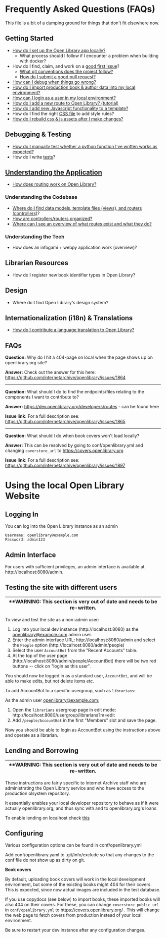 # Frequently Asked Questions (FAQs)
This file is a bit of a dumping ground for things that don't fit elsewhere now.

## Getting Started

- [How do I set up the Open Library app locally?](https://github.com/internetarchive/openlibrary/tree/master/docker#welcome-to-the-docker-installation-guide-for-open-library-developers)
  - What process should I follow if I encounter a problem when building with docker?
- How do I find, claim, and work on a [good first issue](https://github.com/internetarchive/openlibrary/issues?q=is%3Aopen+is%3Aissue+label%3A%22Good+First+Issue%22+)?
  - [What git conventions does the project follow?](https://github.com/internetarchive/openlibrary/wiki/Git-Cheat-Sheet)
  - [How do I submit a good pull request?](https://github.com/internetarchive/openlibrary/wiki/Git-Cheat-Sheet#creating-a-pull-request)
- [How can I debug when things go wrong?](https://github.com/internetarchive/openlibrary/wiki/Debugging-and-Performance-Profiling)
- [How do I import production book & author data into my local environment?](https://github.com/internetarchive/openlibrary/wiki/Loading-Production-Book-Data)
- [How can I login as a user in my local environment?](https://github.com/internetarchive/openlibrary/blob/master/CONTRIBUTING.md#logging-in-as-admin)
- [How do I add a new route to Open Library? (tutorial)](https://github.com/internetarchive/openlibrary/blob/master/openlibrary/plugins/README.md#tutorial-implementing-a-new-route)
- [How do I add new Javascript functionality to a template?](https://github.com/internetarchive/openlibrary/wiki/Frontend-Guide#adding-new-javascript-files-to-html-templates)
- How do I find the right [CSS file](https://github.com/internetarchive/openlibrary/wiki/Frontend-Guide#working-with-css) to add style rules?
- [How do I rebuild css & js assets after I make changes?](https://github.com/internetarchive/openlibrary/wiki/Frontend-Guide#building-css-and-js)

## Debugging & Testing

- [How do I manually test whether a python function I've written works as expected?](https://github.com/internetarchive/openlibrary/wiki/Recipes#magic-incantation-accessing-webctx)
- How do I write [tests](https://github.com/internetarchive/openlibrary/wiki/Testing)?

## [Understanding the Application](https://archive.org/details/openlibrary-tour-2020/technical_overview.mp4)

- [How does routing work on Open Library?](https://github.com/internetarchive/openlibrary/wiki/Frontend-Guide#the-lifecycle-of-a-network-request)

### Understanding the Codebase

- [Where do I find data models, template files (views), and routers (controllers)](https://github.com/internetarchive/openlibrary/wiki/Frontend-Guide#file-organization-overview)? 
- [How are controllers/routers organized?](https://github.com/internetarchive/openlibrary/tree/master/openlibrary/plugins#understanding-directories)
- [Where can I see an overview of what routes exist and what they do?](https://github.com/internetarchive/openlibrary/wiki/Endpoints#list-of-all-routes)

### Understanding the Tech

- How does an infogami + webpy application work (overview)?

## Librarian Resources

- How do I register new book identifier types in Open Library?

## Design

- Where do I find Open Library's design system?

## Internationalization (i18n) & Translations

- [How do I contribute a language translation to Open Library?](https://github.com/internetarchive/openlibrary/wiki/Internationalization-Contributor's-Guide-(i18n))


## FAQs

**Question:** Why do I hit a 404-page on local when the page shows up on openlibrary.org site?

**Answer:** Check out the answer for this here: https://github.com/internetarchive/openlibrary/issues/1864


***
**Question:** What should I do to find the endpoints/files relating to the components I want to contribute to?

**Answer:** https://dev.openlibrary.org/developers/routes - can be found here

**Issue link:** For a full description see: https://github.com/internetarchive/openlibrary/issues/1865


***
**Question:** What should I do when book covers won't load locally?

**Answer:** This can be resolved by going to conf/openlibrary.yml and changing `coverstore_url` to https://covers.openlibrary.org

**Issue link:** For a full description see: https://github.com/internetarchive/openlibrary/issues/1897

# Using the local Open Library Website

<a name="logging-in"></a>
## Logging In

You can log into the Open Library instance as an admin 

```
Username: openlibrary@example.com
Password: admin123
```

<a name="admin-interface"></a>
## Admin Interface

For users with sufficient privileges, an admin interface is available at http://localhost:8080/admin.

<a name="creating-users"></a>
## Testing the site with different users

| **WARNING: This section is very out of date and needs to be re-written. |
| -- |

To view and test the site as a non-admin user:

1) Log into your local dev instance (http://localhost:8080) as the openlibrary@example.com admin user.
2) Enter the admin interface URL: http://localhost:8080/admin and select the `People` option (http://localhost:8080/admin/people)
3) Select the user `AccountBot` from the "Recent Accounts" table.
4) At the top of the user page (http://localhost:8080/admin/people/AccountBot) there will be two red buttons -- click on "login as this user".

You should now be logged in as a standard user, `AccountBot`, and will be able to make edits, but not delete items etc.

To add AccountBot to a specific usergroup, such as `librarians`:

As the admin user openlibrary@example.com;

1) Open the `librarians` usergroup page in edit mode: http://localhost:8080/usergroup/librarians?m=edit
2) Add `/people/AccountBot` in the first "Members" slot and save the page.

Now you should be able to login as AccountBot using the instructions above and operate as a librarian.

<a name="lending-and-borrowing"></a>
## Lending and Borrowing

| **WARNING: This section is very out of date and needs to be re-written. |
| -- |

These instructions are fairly specific to Internet Archive staff who are administrating the Open Library service and who have access to the production olsystem repository.

It essentially enables your local developer repository to behave as if it were actually openlibrary.org, and thus sync with and to openlibrary.org's loans:

To enable lending on localhost check [this](https://github.com/internetarchive/olsystem/blob/master/Readme.md#enabling-lending-on-localhost)

<a name="configuration"></a>
## Configuring

Various configuration options can be found in conf/openlibrary.yml

Add conf/openlibrary.yaml to .git/info/exclude so that any changes to the conf file do not show up as dirty on git.

**Book covers**

By default, uploading book covers will work in the local development environment, but some of the existing books might 404 for their covers. This is expected, since now actual images are included in the test database.

If you use copydocs (see below) to import books, these imported books will also 404 on their covers. For these, you can change `coverstore_public_url` in `conf/openlibrary.yml` to https://covers.openlibrary.org/ . This will change the web page to fetch covers from production instead of your local environment.

Be sure to restart your dev instance after any configuration changes.
